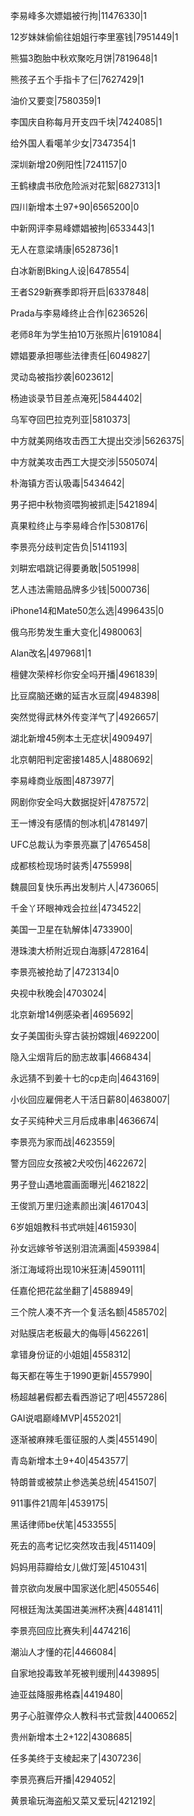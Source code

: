 李易峰多次嫖娼被行拘|11476330|1

12岁妹妹偷偷往姐姐行李里塞钱|7951449|1

熊猫3胞胎中秋欢聚吃月饼|7819648|1

熊孩子五个手指卡了仨|7627429|1

油价又要变|7580359|1

李国庆自称每月开支四千块|7424085|1

给外国人看噶羊少女|7347354|1

深圳新增20例阳性|7241157|0

王鹤棣虞书欣危险派对花絮|6827313|1

四川新增本土97+90|6565200|0

中新网评李易峰嫖娼被拘|6533443|1

无人在意梁靖康|6528736|1

白冰新剧Bking人设|6478554|

王者S29新赛季即将开启|6337848|

Prada与李易峰终止合作|6236526|

老师8年为学生拍10万张照片|6191084|

嫖娼要承担哪些法律责任|6049827|

灵动岛被指抄袭|6023612|

杨迪谈录节目差点淹死|5844402|

乌军夺回巴拉克列亚|5810373|

中方就美网络攻击西工大提出交涉|5626375|

中方就美攻击西工大提交涉|5505074|

朴海镇方否认吸毒|5434642|

男子把中秋物资喂狗被抓走|5421894|

真果粒终止与李易峰合作|5308176|

李景亮分歧判定告负|5141193|

刘畊宏唱跳记得要勇敢|5051998|

艺人违法需赔品牌多少钱|5000736|

iPhone14和Mate50怎么选|4996435|0

俄乌形势发生重大变化|4980063|

Alan改名|4979681|1

檀健次荣梓杉你安全吗开播|4961839|

比豆腐脑还嫩的延吉水豆腐|4948398|

突然觉得武林外传变洋气了|4926657|

湖北新增45例本土无症状|4909497|

北京朝阳判定密接1485人|4880692|

李易峰商业版图|4873977|

网剧你安全吗大数据捉奸|4787572|

王一博没有感情的刨冰机|4781497|

UFC总裁认为李景亮赢了|4765458|

成都核检现场时装秀|4755998|

魏晨回复快乐再出发制片人|4736065|

千金丫环眼神戏会拉丝|4734522|

美国一卫星在轨解体|4733900|

港珠澳大桥附近现白海豚|4728164|

李景亮被抢劫了|4723134|0

央视中秋晚会|4703024|

北京新增14例感染者|4695692|

女子美国街头穿古装扮嫦娥|4692200|

隐入尘烟背后的励志故事|4668434|

永远猜不到姜十七的cp走向|4643169|

小伙回应雇佣老人干活日薪80|4638007|

女子买纯种犬三月后成串串|4636674|

李景亮为家而战|4623559|

警方回应女孩被2犬咬伤|4622672|

男子登山遇地震画面曝光|4621822|

王俊凯万里归途素颜出演|4617043|

6岁姐姐教科书式哄娃|4615930|

孙女远嫁爷爷送别泪流满面|4593984|

浙江海域将出现10米狂涛|4590111|

任嘉伦把花盆坐翻了|4588949|

三个院人凑不齐一个复活名额|4585702|

对贴膜店老板最大的侮辱|4562261|

拿错身份证的小姐姐|4558312|

每天都在等生于1990更新|4557990|

杨超越暑假都去看西游记了吧|4557286|

GAI说唱巅峰MVP|4552021|

逐渐被麻辣毛蛋征服的人类|4551490|

青岛新增本土9+40|4543577|

特朗普或被禁止参选美总统|4541507|

911事件21周年|4539175|

黑话律师be伏笔|4533555|

死去的高考记忆突然攻击我|4511409|

妈妈用蒜瓣给女儿做灯笼|4510431|

普京欲向发展中国家送化肥|4505546|

阿根廷淘汰美国进美洲杯决赛|4481411|

李景亮回应比赛失利|4474216|

潮汕人才懂的花|4466084|

自家地投毒致羊死被判缓刑|4439895|

迪亚兹降服弗格森|4419480|

男子心脏骤停众人教科书式营救|4400652|

贵州新增本土2+122|4308685|

任多美终于支棱起来了|4307236|

李景亮赛后开播|4294052|

黄景瑜玩海盗船又菜又爱玩|4212192|

